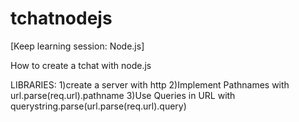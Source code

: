 # tchatnodejs

[Keep learning session: Node.js]

How to create a tchat with node.js

LIBRARIES:
1)create a server with http 
2)Implement Pathnames with url.parse(req.url).pathname
3)Use Queries in URL with querystring.parse(url.parse(req.url).query)
